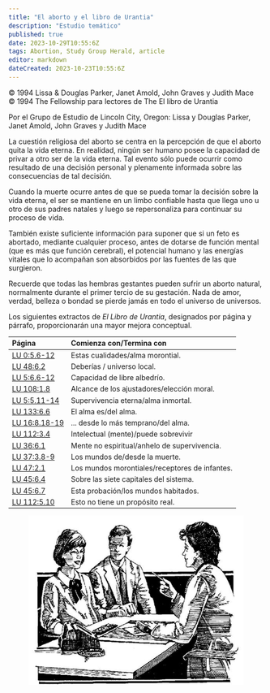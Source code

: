 ```yaml
---
title: "El aborto y el libro de Urantia"
description: "Estudio temático"
published: true
date: 2023-10-29T10:55:6Z
tags: Abortion, Study Group Herald, article
editor: markdown
dateCreated: 2023-10-23T10:55:6Z
---
```


<p class="v-card v-sheet theme--light grey lighten-3 px-2">© 1994 Lissa & Douglas Parker, Janet Amold, John Graves y Judith Mace<br>© 1994 The Fellowship para lectores de The El libro de Urantia</p>


Por el Grupo de Estudio de Lincoln City, Oregon:
Lissa y Douglas Parker, Janet Amold, John Graves y Judith Mace

La cuestión religiosa del aborto se centra en la percepción de que el aborto quita la vida eterna. En realidad, ningún ser humano posee la capacidad de privar a otro ser de la vida eterna. Tal evento sólo puede ocurrir como resultado de una decisión personal y plenamente informada sobre las consecuencias de tal decisión.

Cuando la muerte ocurre antes de que se pueda tomar la decisión sobre la vida eterna, el ser se mantiene en un limbo confiable hasta que llega uno u otro de sus padres natales y luego se repersonaliza para continuar su proceso de vida.

También existe suficiente información para suponer que si un feto es abortado, mediante cualquier proceso, antes de dotarse de función mental (que es más que función cerebral), el potencial humano y las energías vitales que lo acompañan son absorbidos por las fuentes de las que surgieron.

Recuerde que todas las hembras gestantes pueden sufrir un aborto natural, normalmente durante el primer tercio de su gestación. Nada de amor, verdad, belleza o bondad se pierde jamás en todo el universo de universos.

Los siguientes extractos de _El Libro de Urantia_, designados por página y párrafo, proporcionarán una mayor mejora conceptual.

| Página | Comienza con/Termina con |
| :--- | :--- |
| [LU 0:5.6-12](/es/The_Urantia_Book/0#p5_6) | Estas cualidades/alma morontial. |
| [LU 48:6.2](/es/The_Urantia_Book/48#p6_2) | Deberías / universo local. |
| [LU 5:6.6-12](/es/The_Urantia_Book/5#p6_6) | Capacidad de libre albedrío. |
| [LU 108:1.8](/es/The_Urantia_Book/108#p1_8) | Alcance de los ajustadores/elección moral. |
| [LU 5:5.11-14](/es/The_Urantia_Book/5#p5_11) | Supervivencia eterna/alma inmortal. |
| [LU 133:6.6](/es/The_Urantia_Book/133#p6_6) | El alma es/del alma. |
| [LU 16:8.18-19](/es/The_Urantia_Book/16#p8_18) | ... desde lo más temprano/del alma. |
| [LU 112:3.4](/es/The_Urantia_Book/112#p3_4) | Intelectual (mente)/puede sobrevivir |
| [LU 36:6.1](/es/The_Urantia_Book/36#p6_1) | Mente no espiritual/anhelo de supervivencia. |
| [LU 37:3.8-9](/es/The_Urantia_Book/37#p3_8) | Los mundos de/desde la muerte. |
| [LU 47:2.1](/es/The_Urantia_Book/47#p2_1) | Los mundos morontiales/receptores de infantes. |
| [LU 45:6.4](/es/The_Urantia_Book/45#p6_4) | Sobre las siete capitales del sistema. |
| [LU 45:6.7](/es/The_Urantia_Book/45#p6_7) | Esta probación/los mundos habitados. |
| [LU 112:5.10](/es/The_Urantia_Book/112#p5_10) | Esto no tiene un propósito real. |

<figure id="Figure_1" class="image urantiapedia">
<img src="/image/article/Study_Group_Herald/consulting.jpg">
</figure>

